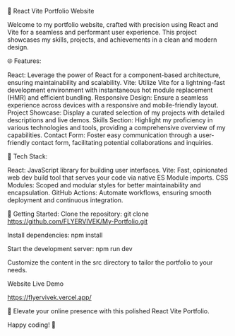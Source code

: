 🚀 React Vite Portfolio Website


Welcome to my portfolio website, crafted with precision using React and Vite for a seamless and performant user experience. This project showcases my skills, projects, and achievements in a clean and modern design.


🌐 Features:

React: Leverage the power of React for a component-based architecture, ensuring maintainability and scalability.
Vite: Utilize Vite for a lightning-fast development environment with instantaneous hot module replacement (HMR) and efficient bundling.
Responsive Design: Ensure a seamless experience across devices with a responsive and mobile-friendly layout.
Project Showcase: Display a curated selection of my projects with detailed descriptions and live demos.
Skills Section: Highlight my proficiency in various technologies and tools, providing a comprehensive overview of my capabilities.
Contact Form: Foster easy communication through a user-friendly contact form, facilitating potential collaborations and inquiries.

🔧 Tech Stack:

React: JavaScript library for building user interfaces.
Vite: Fast, opinionated web dev build tool that serves your code via native ES Module imports.
CSS Modules: Scoped and modular styles for better maintainability and encapsulation.
GitHub Actions: Automate workflows, ensuring smooth deployment and continuous integration.

🚀 Getting Started:
Clone the repository: git clone https://github.com/FLYERVIVEK/My-Portfolio.git

Install dependencies: npm install

Start the development server: npm run dev

Customize the content in the src directory to tailor the portfolio to your needs.


Website Live Demo

https://flyervivek.vercel.app/


🚀 Elevate your online presence with this polished React Vite Portfolio. 

Happy coding! 🌟
